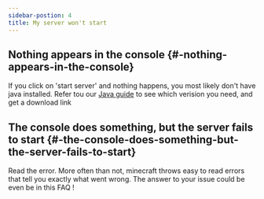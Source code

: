 ```yaml
---
sidebar-postion: 4
title: My server won't start
---
```


## Nothing appears in the console {#-nothing-appears-in-the-console}

If you click on 'start server' and nothing happens, you most likely don't have java installed. Refer tou our [Java guide](../guides/java-version.md) to see which verision you need, and get a download link

## The console does something, but the server fails to start {#-the-console-does-something-but-the-server-fails-to-start}

Read the error. More often than not, minecraft throws easy to read errors that tell you exactly what went wrong. The answer to your issue could be even be in this FAQ !